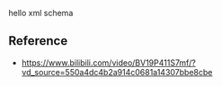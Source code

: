 hello xml schema

## Reference
* https://www.bilibili.com/video/BV19P411S7mf/?vd_source=550a4dc4b2a914c0681a14307bbe8cbe